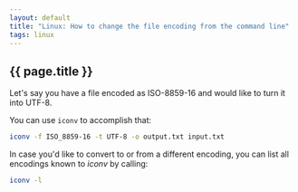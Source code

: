 ```yaml
---
layout: default
title: "Linux: How to change the file encoding from the command line"
tags: linux
---
```


## {{ page.title }}

Let's say you have a file encoded as ISO-8859-16 and would like to turn it into UTF-8.

You can use `iconv` to accomplish that:

```sh
iconv -f ISO_8859-16 -t UTF-8 -o output.txt input.txt
```

In case you'd like to convert to or from a different encoding, you can list all encodings known to *iconv* by calling:

```sh
iconv -l
```
